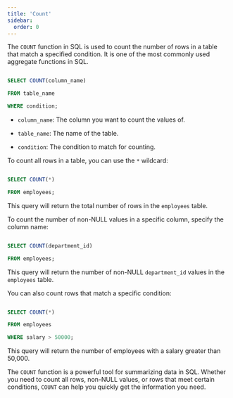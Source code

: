 ```yaml
---
title: 'Count'
sidebar:
  order: 0
---
```


 The `COUNT` function in SQL is used to count the number of rows in a table that match a specified condition. It is one of the most commonly used aggregate functions in SQL.





```sql

SELECT COUNT(column_name)

FROM table_name

WHERE condition;

```



- `column_name`: The column you want to count the values of.

- `table_name`: The name of the table.

- `condition`: The condition to match for counting.







To count all rows in a table, you can use the `*` wildcard:



```sql

SELECT COUNT(*)

FROM employees;

```



This query will return the total number of rows in the `employees` table.





To count the number of non-NULL values in a specific column, specify the column name:



```sql

SELECT COUNT(department_id)

FROM employees;

```



This query will return the number of non-NULL `department_id` values in the `employees` table.





You can also count rows that match a specific condition:



```sql

SELECT COUNT(*)

FROM employees

WHERE salary > 50000;

```



This query will return the number of employees with a salary greater than 50,000.





The `COUNT` function is a powerful tool for summarizing data in SQL. Whether you need to count all rows, non-NULL values, or rows that meet certain conditions, `COUNT` can help you quickly get the information you need.